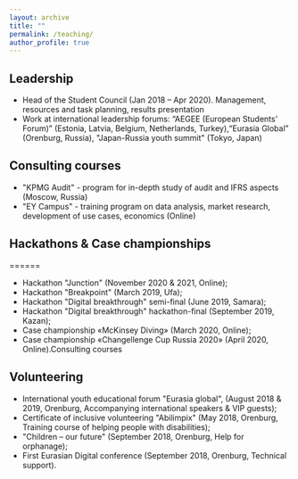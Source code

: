 ```yaml
---
layout: archive
title: ""
permalink: /teaching/
author_profile: true
---
```

## Leadership
* Head of the Student Council (Jan 2018 – Apr 2020). Management, resources and task planning, results presentation
* Work at international leadership forums: “AEGEE (European Students' Forum)” (Estonia, Latvia, Belgium, Netherlands, Turkey),“Eurasia Global” (Orenburg, Russia), "Japan-Russia youth summit" (Tokyo, Japan)

## Consulting courses
* "KPMG Audit" - program for in-depth study of audit and IFRS aspects (Moscow, Russia)
* "EY Campus" - training program on data analysis, market research, development of use cases, economics (Online)

## Hackathons & Case championships
======
* Hackathon "Junction" (November 2020 & 2021, Online);
* Hackathon "Breakpoint" (March 2019, Ufa);
* Hackathon "Digital breakthrough" semi-final (June 2019, Samara);
* Hackathon "Digital breakthrough" hackathon-final (September 2019, Kazan);
* Case championship «McKinsey Diving» (March 2020, Online);
* Case championship «Changellenge Cup Russia 2020» (April 2020, Online).Consulting courses

## Volunteering
* International youth educational forum "Eurasia global", (August 2018 & 2019, Orenburg, Accompanying international speakers & VIP guests);
* Certificate of inclusive volunteering "Abilimpix" (May 2018, Orenburg, Training course of helping people with disabilities);
* "Children – our future" (September 2018, Orenburg, Help for orphanage);
* First Eurasian Digital conference (September 2018, Orenburg, Technical support).
